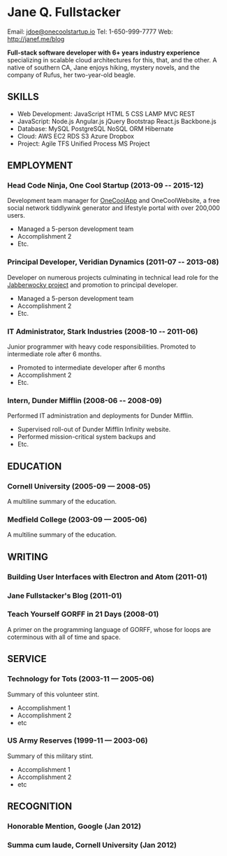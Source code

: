 Jane Q. Fullstacker
============
Email: jdoe@onecoolstartup.io
Tel: 1-650-999-7777
Web: http://janef.me/blog

**Full-stack software developer with 6+ years industry experience** specializing in scalable cloud architectures for this, that, and the other. A native of southern CA, Jane enjoys hiking, mystery novels, and the company of Rufus, her two-year-old beagle.

## SKILLS

  - Web Development: JavaScript HTML 5 CSS LAMP MVC REST 
  - JavaScript: Node.js Angular.js jQuery Bootstrap React.js Backbone.js 
  - Database: MySQL PostgreSQL NoSQL ORM Hibernate 
  - Cloud: AWS EC2 RDS S3 Azure Dropbox 
  - Project: Agile TFS Unified Process MS Project 

## EMPLOYMENT

### Head Code Ninja, One Cool Startup (2013-09 -- 2015-12)
Development team manager for [OneCoolApp](https://en.wikipedia.org/wiki/Vaporware) and OneCoolWebsite, a free social network tiddlywink generator and lifestyle portal with over 200,000 users.
  - Managed a 5-person development team
  - Accomplishment 2
  - Etc.

### Principal Developer, Veridian Dynamics (2011-07 -- 2013-08)
Developer on numerous projects culminating in technical lead role for the [Jabberwocky project](http://betteroffted.wikia.com/wiki/Jabberwocky) and promotion to principal developer.
  - Managed a 5-person development team
  - Accomplishment 2
  - Etc.

### IT Administrator, Stark Industries (2008-10 -- 2011-06)
Junior programmer with heavy code responsibilities. Promoted to intermediate role after 6 months.
  - Promoted to intermediate developer after 6 months
  - Accomplishment 2
  - Etc.

### Intern, Dunder Mifflin (2008-06 -- 2008-09)
Performed IT administration and deployments for Dunder Mifflin.
  - Supervised roll-out of Dunder Mifflin Infinity website.
  - Performed mission-critical system backups and 
  - Etc.


## EDUCATION

### Cornell University (2005-09 — 2008-05)
A multiline summary of the education.

### Medfield College (2003-09 — 2005-06)
A multiline summary of the education.

## WRITING

### Building User Interfaces with Electron and Atom (2011-01)

### Jane Fullstacker's Blog (2011-01)

### Teach Yourself GORFF in 21 Days (2008-01)
A primer on the programming language of GORFF, whose for loops are coterminous with all of time and space.

## SERVICE

### Technology for Tots (2003-11 — 2005-06)
Summary of this volunteer stint.
  - Accomplishment 1
  - Accomplishment 2
  - etc

### US Army Reserves (1999-11 — 2003-06)
Summary of this military stint.
  - Accomplishment 1
  - Accomplishment 2
  - etc

## RECOGNITION

### Honorable Mention, Google (Jan 2012)

### Summa cum laude, Cornell University (Jan 2012)


